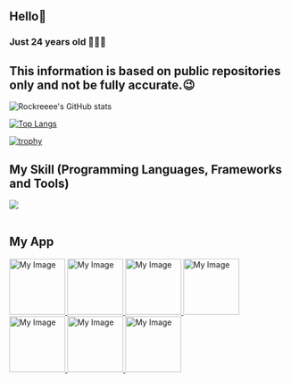 ## Hello👋
### Just 24 years old 👨🏽‍🦳
## This information is based on public repositories only and not be fully accurate.😉
![Rockreeee's GitHub stats](https://github-readme-stats.vercel.app/api?username=Rockreeee&show_icons=true&theme=vue-dark)

[![Top Langs](https://github-readme-stats.vercel.app/api/top-langs/?username=Rockreeee&layout=compact&theme=vue-dark)](https://github.com/anuraghazra/github-readme-stats)

[![trophy](https://github-profile-trophy.vercel.app/?username=Rockreeee&theme=discord)](https://github.com/ryo-ma/github-profile-trophy)



## My Skill (Programming Languages, Frameworks and Tools)

<img src="https://skillicons.dev/icons?i=
swift,kotlin,flutter,dart,firebase,python,html,css,js,github,vscode,discord,aws,raspberrypi" /> <br /><br />

## My App
<a href="https://rockreeee.github.io/LibertyMCBattle-web-page/">
    <img src="https://rockreeee.github.io/profile-web-page/assets/img/portfolio/libertymcbattle.jpg" alt="My Image" width="100" height="100">
</a>
<a href="https://rockreeee.github.io/Roulette-web-page/">
    <img src="https://rockreeee.github.io/profile-web-page/assets/img/portfolio/roulette.jpg" alt="My Image" width="100" height="100">
</a>
<a href="https://rockreeee.github.io/OneTalk-web-page/">
    <img src="https://rockreeee.github.io/profile-web-page/assets/img/portfolio/onetalk.jpg" alt="My Image" width="100" height="100">
</a>
<a href="https://rockreeee.github.io/MemorizationByQuiz-web-page/">
    <img src="https://rockreeee.github.io/profile-web-page/assets/img/portfolio/hayaosiquizdeanki.jpg" alt="My Image" width="100" height="100">
</a>
<a href="https://rockreeee.github.io/WhoAreU--web-page/">
    <img src="https://rockreeee.github.io/profile-web-page/assets/img/portfolio/whoareu.jpg" alt="My Image" width="100" height="100">
</a>
<a href="https://github.com/Rockreeee/gui-app-study">
    <img src="https://rockreeee.github.io/profile-web-page/assets/img/portfolio/gui-app-study.gif" alt="My Image" width="100" height="100">
</a>
<a href="https://github.com/Rockreeee/tweet-bot">
    <img src="https://rockreeee.github.io/profile-web-page/assets/img/portfolio/tweet-bot.jpg" alt="My Image" width="100" height="100">
</a>